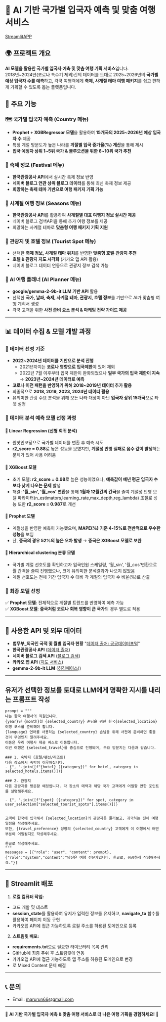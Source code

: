 # 📌 AI 기반 국가별 입국자 예측 및 맞춤 여행 서비스  
[StreamlitAPP](https://foreigner-entry-prediction-marurun66.streamlit.app/)

## 🌍 프로젝트 개요
**AI 모델을 활용한 국가별 입국자 예측 및 맞춤 여행 기획 서비스**입니다.  
2018년\~2024년(코로나 특수기 제외)간의 데이터를 토대로 2025\~2026년의 **국가별 예상 입국자 수를 예측**하고,
각국 여행객에게 **축제, 사계절 테마 여행 패키지**를 쉽고 편하게 기획할 수 있도록 돕는 플랫폼입니다.  

## 🚀 주요 기능

### 🗺️ **국가별 입국자 예측 (Country 메뉴)**
- **Prophet + XGBRegressor 모델**을 활용하여 **15개국의 2025~2026년 예상 입국자 수** 제공
- 특정 계절 방문도가 높은 나라를 **계절별 입국 증가율(%) 계산**을 통해 제시
- **입국 예정자 상위 1\~5위 국가 & 블루오션을 위한 6\~10위 국가 추천**

### 🎉 **축제 정보 (Festival 메뉴)**
- **한국관광공사 API**에서 실시간 축제 정보 반영
- **네이버 블로그 연관 상위 블로그 데이터**를 통해 최신 축제 정보 제공
- **희망하는 축제 테마 기반으로 여행 패키지 기획 가능**

### 🍁 **사계절 여행 정보 (Seasons 메뉴)**
- **한국관광공사 API**를 활용하여 **사계절별 대표 여행지 정보 실시간 제공**
- 네이버 블로그 검색API을 통해 추가 여행 정보를 제공
- 희망하는 사계절 테마로 **맞춤형 여행 패키지 기획 지원**

### 🏨 **관광지 및 호텔 정보 (Tourist Spot 메뉴)**
- 선택한 **축제 정보, 사계절 테마 위치**를 반영한 **맞춤형 호텔·관광지 추천**
- **호텔 & 관광지 지도 시각화** (카카오 맵 API 활용)
- 네이버 블로그 데이터 연동으로 관광지 정보 검색 가능

### 🤖 **AI 여행 플래너 (AI Planner 메뉴)**
- **google/gemma-2-9b-it LLM 기반 API** 활용
- 선택한 **국가, 날짜, 축제, 사계절 테마, 관광지, 호텔 정보**를 기반으로 AI가 맞춤형 여행 계획서 생성
- 각국 고객을 위한 **사전 준비 요소 분석 & 마케팅 전략 가이드 제공**

---

## 📊 **데이터 수집 & 모델 개발 과정**

### 📌 **데이터 선정 기준**
- **2022~2024년 데이터를 기반으로 분석 진행**
    - 2021년까지는 **코로나 영향으로 입국제한**이 있어 제외
    - 2022년 7월 이후부터 입국 제한이 완화되었으나 **일부 국가의 입국 제한이 지속** → **2023년~2024년 데이터로 예측**
- **코로나 이전 패턴을 반영하기 위해 2018~2019년 데이터 추가 활용**
- 최종적으로 **2018, 2019, 2023, 2024년 데이터 활용**
- 유의미한 관광 수요 분석을 위해 모든 나라 대상이 아닌 **입국자 상위 15개국**으로 타겟 설정

### 📌 **데이터 분석 예측 모델 선정 과정**

#### **🔹 Linear Regression (선형 회귀 분석)**
- 원핫인코딩으로 국가별 데이터를 변환 후 예측 시도
- **r2_score = 0.88**로 높은 성능을 보였지만, **계절성 반영 실패로 음수 값이 발생**하는 문제가 있어 사용 어려움

#### **🔹 XGBoost 모델**
- 초기 모델: **r2_score = 0.98**로 높은 성능이었으나, **예측값이 예년 평균 입국자 수보다 낮게 나오는 문제** 발생
- 해결: **'월_sin', '월_cos' 변환**을 통해 **1월과 12월간의 간극**을 줄여 계절성 반영 
    모델 파라미터(n_estimators,learning_rate,max_depth,reg_lambda) 조절로 성능 또한 **r2_score = 0.987**로 개선

#### **🔹 Prophet 모델**
- 계절성을 반영한 예측이 가능했으며, **MAPE(%) 기준 4-15%로 전반적으로 우수한 성능**을 보임
- 단, **중국의 경우 52%의 높은 오차 발생** → **중국은 XGBoost 모델로 보완**

#### **🔹 Hierarchical clustering 분류 모델**
- 국가별 계절 선호도를 확인하고자 입국인원 스케일링, '월_sin', '월_cos'변환으로 월 간격을 줄여 진행했으나, 크게 유의미한 분석결과가 나오지 않았음
- 계절 선호도는 전체 기간 입국자 수 대비 각 계절의 입국자 수 비율(%)로 산출

### 📌 **최종 모델 선정**
✅ **Prophet 모델**: 전체적으로 계절별 트렌드를 반영하여 예측 가능  
✅ **XGBoost 모델**: **중국처럼 코로나 회복 영향이 큰 국가**의 경우 별도로 적용  

---

## 📡 **사용한 API 및 외부 데이터**
- **법무부_외국인 국적 및 월별 입국자 현황** "[데이터 출처: 공공데이터포털](https://www.data.go.kr/data/3074937/fileData.do)"
- **한국관광공사 API** ([데이터 출처](https://www.data.go.kr/data/15101578/openapi.do#/API))
- **네이버 블로그 검색 API** ([블로그 검색](https://openapi.naver.com/v1/search/blog.json))
- **카카오 맵 API** ([지도 서비스](https://developers.kakao.com/console/app/1196178/config/platform))
- **gemma-2-9b-it LLM** ([허깅페이스](https://huggingface.co/google/gemma-2-9b-it)))
---
## **유저가 선택한 정보를 토대로 LLM에게 명확한 지시를 내리는 프롬프트 작성**
    prompt = """
    나는 한국 여행사의 직원입니다. 
    {year}년 {month}월 {selected_country} 손님을 위한 한국{selected_location} 여행 코스를 준비해야 합니다. 
    {language} 언어를 사용하는 {selected_country} 손님을 위해 사전에 준비하면 좋을 것이 무엇인지 알려주세요.
    이동은 우리 여행사 제공 버스로 이동합니다.
    이번 여행은 {selected_travel}를 중심으로 진행되며, 주요 방문지는 다음과 같습니다.

    ### 1. 숙박지 (호텔/펜션/리조트)
    다음 장소에서 숙박이 이루어집니다.
    - {", ".join([f"{hotel} ({category})" for hotel, category in selected_hotels.items()])}

    ### 2. 관광지
    다음 관광지를 방문할 예정입니다. 각 장소의 매력과 해당 국가 고객에게 어필할 만한 포인트를 설명해주세요.

    - {", ".join([f"{spot} ({category})" for spot, category in user_selection["selected_tourist_spots"].items()])}


    고객이 한국에 입국해서 {selected_location}의 관광지를 둘러보고, 귀국하는 전체 여행 일정을 작성해주세요.
    또한, {travel_preference} 성향의 {selected_country} 고객에게 이 여행에서 어떤 부분이 어필될지도 작성해주세요.

    한글로 작성해주세요.
    """
    messages = [{"role": "user", "content": prompt},{"role":"system","content":"당신은 여행 전문가입니다. 한글로, 꼼꼼하게 작성해주세요."}]
---
## 🚀 **Streamlit 배포**
1. **로컬 컴퓨터 작업:**  
- 코드 개발 및 테스트
- **session_state**를 활용하여 유저가 입력한 정보를 유지하고, **navigate_to** 함수를 활용하여 페이지 이동 구현
- 카카오맵 API에 접근 가능하도록 로컬 주소를 허용된 도메인으로 등록
2. **스트림릿 배포:**  
- **requirements.txt**으로 필요한 라이브러리 목록 관리
- GitHub에 최종 푸쉬 후 스트림릿에 연동
- 카카오맵 API에 접근 가능하도록 앱 주소를 허용된 도메인으로 변경
- <meta http-equiv="Content-Security-Policy" content="upgrade-insecure-requests"> 로 Mixed Content 문제 해결

---

## 📞 **문의**
- Email: marurun66@gmail.com
---

🎉 **AI 기반 국가별 입국자 예측 & 맞춤 여행 서비스로 더 나은 여행 기획을 경험하세요!** 🚀
